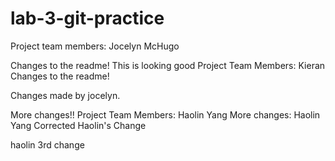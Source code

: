 # lab-3-git-practice

Project team members:
Jocelyn McHugo

Changes to the readme!
This is looking good
Project Team Members:
Kieran
Changes to the readme!

Changes made by jocelyn.

More changes!!
Project Team Members: Haolin Yang
More changes: Haolin Yang
Corrected Haolin's Change

haolin 3rd change
